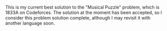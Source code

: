 This is my current best solution to the "Musical Puzzle" problem, which is 1833A on Codeforces. The solution at the moment has been accepted, so I consider this problem solution complete, although I may revisit it with another language soon.